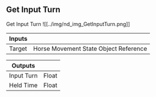 ## Get Input Turn
Get Input Turn
![[../img/nd_img_GetInputTurn.png]]

|Inputs||
|--|--|
| Target | Horse Movement State Object Reference |

|Outputs||
|--|--|
| Input Turn | Float |
| Held Time | Float |
